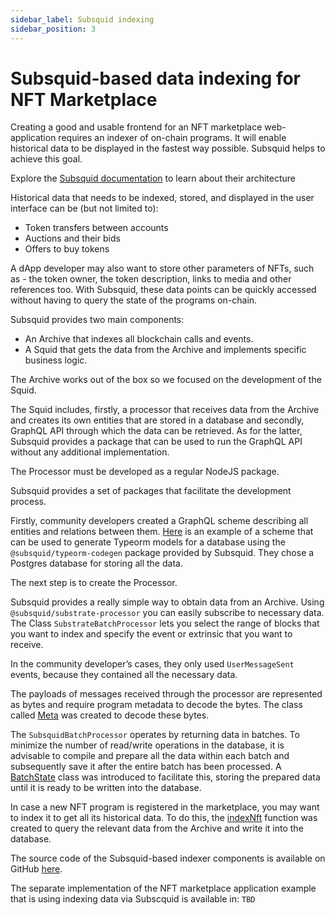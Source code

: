 ```yaml
---
sidebar_label: Subsquid indexing
sidebar_position: 3
---
```


# Subsquid-based data indexing for NFT Marketplace

Creating a good and usable frontend for an NFT marketplace web-application requires an indexer of on-chain programs. It will enable historical data to be displayed in the fastest way possible. Subsquid helps to achieve this goal.

Explore the [Subsquid documentation](https://docs.subsquid.io/overview/) to learn about their architecture

Historical data that needs to be indexed, stored, and displayed in the user interface can be (but not limited to):

- Token transfers between accounts
- Auctions and their bids
- Offers to buy tokens

A dApp developer may also want to store other parameters of NFTs, such as - the token owner, the token description, links to media and other references too. With Subsquid, these data points can be quickly accessed without having to query the state of the programs on-chain.

Subsquid provides two main components:

- An Archive that indexes all blockchain calls and events.
- A Squid that gets the data from the Archive and implements specific business logic.

The Archive works out of the box so we focused on the development of the Squid.

The Squid includes, firstly, a processor that receives data from the Archive and creates its own entities that are stored in a database and secondly, GraphQL API through which the data can be retrieved. As for the latter, Subsquid provides a package that can be used to run the GraphQL API without any additional implementation.

The Processor must be developed as a regular NodeJS package.

Subsquid provides a set of packages that facilitate the development process.

Firstly, community developers created a GraphQL scheme describing all entities and relations between them. [Here](https://github.com/gear-foundation/integrations-subsquid/blob/master/Subsquid/nft-marketplace/schema.graphql) is an example of a scheme that can be used to generate Typeorm models for a database using the `@subsquid/typeorm-codegen` package provided by Subsquid. They chose a Postgres database for storing all the data.

The next step is to create the Processor.

Subsquid provides a really simple way to obtain data from an Archive. Using `@subsquid/substrate-processor` you can easily subscribe to necessary data. The Class `SubstrateBatchProcessor` lets you select the range of blocks that you want to index and specify the event or extrinsic that you want to receive.

In the community developer’s cases, they only used `UserMessageSent` events, because they contained all the necessary data.

The payloads of messages received through the processor are represented as bytes and require program metadata to decode the bytes. The class called [Meta](https://github.com/gear-foundation/integrations-subsquid/blob/master/Subsquid/nft-marketplace/src/meta.ts) was created to decode these bytes.

The `SubsquidBatchProcessor` operates by returning data in batches. To minimize the number of read/write operations in the database, it is advisable to compile and prepare all the data within each batch and subsequently save it after the entire batch has been processed. A [BatchState](https://github.com/gear-foundation/integrations-subsquid/blob/master/Subsquid/nft-marketplace/src/state.ts) class was introduced to facilitate this, storing the prepared data until it is ready to be written into the database.

In case a new NFT program is registered in the marketplace, you may want to index it to get all its historical data. To do this, the [indexNft](https://github.com/gear-foundation/integrations-subsquid/blob/master/Subsquid/nft-marketplace/src/indexNft.ts) function was created to query the relevant data from the Archive and write it into the database.

The source code of the Subsquid-based indexer components is available on GitHub [here](https://github.com/gear-foundation/integrations-subsquid/tree/master/Subsquid).

The separate implementation of the NFT marketplace application example that is using indexing data via Subscquid is available in: `TBD`

